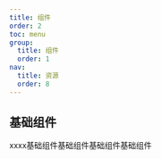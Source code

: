 ```yaml
---
title: 组件
order: 2
toc: menu
group:
  title: 组件
  order: 1
nav:
  title: 资源
  order: 8
---
```


## 基础组件
 xxxx基础组件基础组件基础组件基础组件
